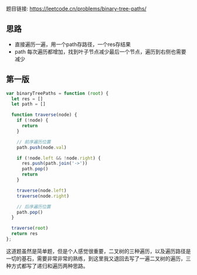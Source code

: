 题目链接: https://leetcode.cn/problems/binary-tree-paths/

## 思路
- 直接遍历一遍，用一个path存路径，一个res存结果
- path 每次遍历都增加，找到叶子节点减少最后一个节点，遍历到右侧也需要减少


## 第一版
```JavaScript
var binaryTreePaths = function (root) {
  let res = []
  let path = []

  function traverse(node) {
    if (!node) {
      return
    }

    // 前序遍历位置
    path.push(node.val)

    if (!node.left && !node.right) {
      res.push(path.join('->'))
      path.pop()
      return
    }

    traverse(node.left)
    traverse(node.right)

    // 后序遍历位置
    path.pop()
  }

  traverse(root)
  return res
};
```

这道题虽然是简单题，但是个人感觉很重要，二叉树的三种遍历，以及遍历路径是一切的基石，需要非常非常的熟练，到这里我又退回去写了一遍二叉树的遍历，三种方式都写了递归和遍历两种思路。